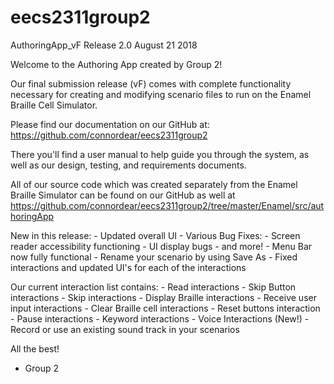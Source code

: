 # eecs2311group2

AuthoringApp_vF Release 2.0 August 21 2018

Welcome to the Authoring App created by Group 2!

Our final submission release (vF) comes with complete functionality
necessary for creating and modifying scenario files to run on the Enamel
Braille Cell Simulator.

Please find our documentation on our GitHub at:
https://github.com/connordear/eecs2311group2

There you'll find a user manual to help guide you through the system, as
well as our design, testing, and requirements documents.

All of our source code which was created separately from the Enamel Braille Simulator
can be found on our GitHub as well at https://github.com/connordear/eecs2311group2/tree/master/Enamel/src/authoringApp

New in this release:
    - Updated overall UI
    - Various Bug Fixes:
        - Screen reader accessibility functioning
        - UI display bugs
        - and more!
    - Menu Bar now fully functional
    - Rename your scenario by using Save As
    - Fixed interactions and updated UI's for each of the interactions

Our current interaction list contains:
    - Read interactions
    - Skip Button interactions
    - Skip interactions
    - Display Braille interactions
    - Receive user input interactions
    - Clear Braille cell interactions
    - Reset buttons interaction
    - Pause interactions
    - Keyword interactions
    - Voice Interactions (New!)
        - Record or use an existing sound track in your scenarios


All the best!
- Group 2
